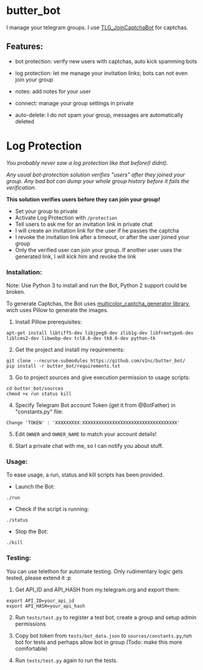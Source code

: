 # butter_bot
I manage your telegram groups. I use [TLG_JoinCaptchaBot](https://github.com/J-Rios/TLG_JoinCaptchaBot) for captchas.

## Features:
- bot protection: verify new users with captchas, auto kick spamming bots

- log protection: let me manage your invitation links; bots can not even join your group

- notes: add notes for your user

- connect: manage your group settings in private

- auto-delete: I do not spam your group, messages are automatically deleted


# Log Protection

*You probably never saw a log protection like that before(I didnt).*

*Any usual bot-protection solution verifies "users" after they joined your group. Any bad bot can dump your whole group history before it fails the verification.*

__This solution verifies users before they can join your group!__

- Set your group to private
- Activate Log Protection with ```/protection```
- Tell users to ask me for an invitation link in private chat
- I will create an invitation link for the user if he passes the captcha
- I revoke the invitation link after a timeout, or after the user joined your group
- Only the verified user can join your group. If another user uses the generated link, I will kick him and revoke the link
### Installation:

Note: Use Python 3 to install and run the Bot, Python 2 support could be broken.

To generate Captchas, the Bot uses [multicolor_captcha_generator library](https://github.com/J-Rios/multicolor_captcha_generator), wich uses Pillow to generate the images.

1. Install Pillow prerequisites:
```
apt-get install libtiff5-dev libjpeg8-dev zlib1g-dev libfreetype6-dev liblcms2-dev libwebp-dev tcl8.6-dev tk8.6-dev python-tk
```

2. Get the project and install my requirements:
```
git clone --recurse-submodules https://github.com/v1nc/butter_bot/
pip install -r butter_bot/requirements.txt
```

3. Go to project sources and give execution permission to usage scripts:
```
cd butter_bot/sources
chmod +x run status kill
```

4. Specify Telegram Bot account Token (get it from @BotFather) in "constants.py" file:
```
Change 'TOKEN' : 'XXXXXXXXX:XXXXXXXXXXXXXXXXXXXXXXXXXXXXXXXXXXX'
```
5. Edit `OWNER` and `OWNER_NAME` to match your account details!

6. Start a private chat with me, so I can notify you about stuff.

### Usage:

To ease usage, a run, status and kill scripts has been provided.

- Launch the Bot:
```
./run
```

- Check if the script is running:
```
./status
```

- Stop the Bot:
```
./kill
```

### Testing:

You can use telethon for automate testing. Only rudimentary logic gets tested, please extend it :p

1. Get API_ID and API_HASH from my.telegram.org and export them:
```
export API_ID=your_api_id
export API_HASH=your_api_hash
```

2. Run ```tests/test.py``` to register a test bot, create a group and setup admin permissions

3. Copy bot token from ```tests/bot_data.json``` to ```sources/constants.py```,run bot for tests and perhaps allow bot in group
(Todo: make this more comfortable)

4. Run ```tests/test.py``` again to run the tests.

